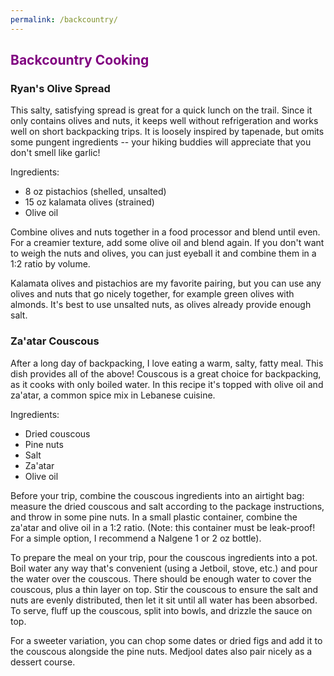 ```yaml
---
permalink: /backcountry/
---
```


## <span style="color:purple">Backcountry Cooking</span>

### Ryan's Olive Spread

This salty, satisfying spread is great for a quick lunch on the trail. Since it only contains olives and nuts, it keeps well without refrigeration and works well on short backpacking trips. It is loosely inspired by tapenade, but omits some pungent ingredients -- your hiking buddies will appreciate that you don't smell like garlic!

Ingredients:
* 8 oz pistachios (shelled, unsalted)
* 15 oz kalamata olives (strained)
* Olive oil

Combine olives and nuts together in a food processor and blend until even. For a creamier texture, add some olive oil and blend again. If you don't want to weigh the nuts and olives, you can just eyeball it and combine them in a 1:2 ratio by volume.

Kalamata olives and pistachios are my favorite pairing, but you can use any olives and nuts that go nicely together, for example green olives with almonds. It's best to use unsalted nuts, as olives already provide enough salt.

### Za'atar Couscous

After a long day of backpacking, I love eating a warm, salty, fatty meal. This 
dish provides all of the above! Couscous is a great choice for backpacking, as
it cooks with only boiled water. In this recipe it's topped with olive oil and
za'atar, a common spice mix in Lebanese cuisine.

Ingredients:
* Dried couscous
* Pine nuts
* Salt
* Za'atar
* Olive oil

Before your trip, combine the couscous ingredients into an airtight bag:
measure the dried couscous and salt according to the package instructions,
and throw in some pine nuts. In a small plastic container, combine the
za'atar and olive oil in a 1:2 ratio. (Note: this container must be
leak-proof! For a simple option, I recommend a Nalgene 1 or 2 oz bottle).

To prepare the meal on your trip, pour the couscous ingredients into a pot.
Boil water any way that's convenient (using a Jetboil, stove, etc.) and pour
the water over the couscous. There should be enough water to cover the couscous,
plus a thin layer on top. Stir the couscous to ensure the salt and nuts are
evenly distributed, then let it sit until all water has been absorbed. To
serve, fluff up the couscous, split into bowls, and drizzle the sauce on top.

For a sweeter variation, you can chop some dates or dried figs and add it to the couscous alongside the pine nuts. Medjool dates also pair nicely as a dessert course.